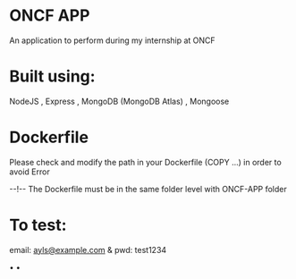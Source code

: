 # ONCF APP

An application to perform during my internship at ONCF

# Built using:

NodeJS , Express , MongoDB (MongoDB Atlas) , Mongoose

# Dockerfile

Please check and modify the path in your Dockerfile (COPY ...) in order to avoid Error

--!-- The Dockerfile must be in the same folder level with ONCF-APP folder

# To test:

email: ayls@example.com & pwd: test1234

•
•
